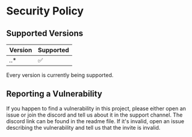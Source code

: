 # Security Policy

## Supported Versions

| Version | Supported          |
| ------- | ------------------ |
| *.*.*   | :white_check_mark: |

Every version is currently being supported.

## Reporting a Vulnerability
If you happen to find a vulnerability in this project, please either open an issue or join the discord and tell us about it in the support channel. The discord link can be found in the readme file. If it's invalid, open an issue describing the vulnerability and tell us that the invite is invalid.
